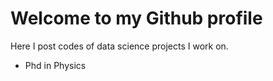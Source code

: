  # Welcome to my Github profile
 
 Here I post codes of data science projects I work on.

* Phd in Physics

<!---
gandreguetto/gandreguetto is a ✨ special ✨ repository because its `README.md` (this file) appears on your GitHub profile.
You can click the Preview link to take a look at your changes.
--->
